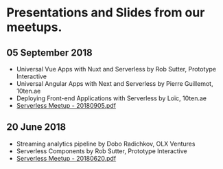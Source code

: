 # Presentations and Slides from our meetups.

## 05 September 2018
* Universal Vue Apps with Nuxt and Serverless by Rob Sutter, Prototype Interactive
* Universal Angular Apps with Next and Serverless by Pierre Guillemot, 10ten.ae
* Deploying Front-end Applications with Serverless by Loïc, 10ten.ae
* [Serverless Meetup - 20180905.pdf](./Serverless%20Meetup%20-%2020180905.pdf)

## 20 June 2018
* Streaming analytics pipeline by Dobo Radichkov, OLX Ventures
* Serverless Components by Rob Sutter, Prototype Interactive
* [Serverless Meetup - 20180620.pdf](./Serverless%20Meetup%20-%2020180620.pdf)
